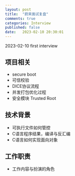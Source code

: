 ```yaml
---
layout: post
title:  "蔚来面试复盘"
comments: true
categories: Interview
published: false
date:   2023-02-10 20:30:01
---
```


2023-02-10 first interview

## 项目相关
* secure boot
* 可信校验
* DICE协议流程
* 并发打包优化过程
* 安全模块 Trusted Root

## 技术背景
* 可执行文件如何管控
* C语言程序结果，编译与反汇编 
* C语言如何实现面向对象

## 工作职责
* 工作内容与扮演的角色
